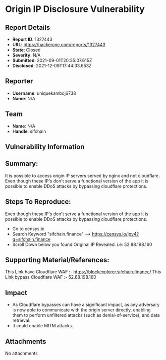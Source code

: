 # Origin IP Disclosure Vulnerability

## Report Details
- **Report ID**: 1327443
- **URL**: https://hackerone.com/reports/1327443
- **State**: Closed
- **Severity**: N/A
- **Submitted**: 2021-09-01T20:35:07.615Z
- **Disclosed**: 2021-12-09T17:44:33.653Z

## Reporter
- **Username**: uniquekamboj6738
- **Name**: N/A

## Team
- **Name**: N/A
- **Handle**: sifchain

## Vulnerability Information
## Summary:
It is possible to access origin IP servers served by nginx and not cloudflare.
Even though these IP's don't serve a functional version of the app it is possible to enable DDoS attacks by bypassing cloudflare protections.

## Steps To Reproduce:
Even though these IP's don't serve a functional version of the app it is possible to enable DDoS attacks by bypassing cloudflare protections.

* Go to censys.io
* Search Keyword "sifchain.finance" --> https://censys.io/ipv4?q=sifchain.finance
* Scroll Down below you found Original IP Revealed.
i.e: 52.88.198.160

## Supporting Material/References:
This Link have Cloudflare WAF :- https://blockexplorer.sifchain.finance/
This Link bypass Cloudflare WAF :- 52.88.198.160

## Impact

* As Cloudflare bypasses can have a significant impact, as any adversary is now able to communicate with the origin server directly, enabling them to perform unfiltered attacks (such as denial-of-service), and data retrieval.
* It could enable MITM attacks.

## Attachments
No attachments
